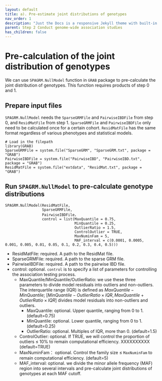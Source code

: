 ```yaml
---
layout: default
title: a). Pre-estimate joint distributions of genotypes
nav_order: 1
description: "Just the Docs is a responsive Jekyll theme with built-in search that is easily customizable and hosted on GitHub Pages."
parent: Step 2 Conduct genome-wide association studies
has_children: false
---
```


<head>
    <script src="https://cdn.mathjax.org/mathjax/latest/MathJax.js?config=TeX-AMS-MML_HTMLorMML" type="text/javascript"></script>
    <script type="text/x-mathjax-config">
        MathJax.Hub.Config({
            tex2jax: {
            skipTags: ['script', 'noscript', 'style', 'textarea', 'pre'],
            inlineMath: [['$','$']]
            }
        });
    </script>
</head>

# Pre-calculation of the joint distribution of genotypes

We can use `SPAGRM.NullModel` function in `GRAB` package to pre-calculate the joint distribution of genotypes. This function requires products of step 0 and 1.

## Prepare input files

`SPAGRM.NullModel` needs the `SparseGRMFile` and `PairwiseIBDFile` from step 0, and `ResidMatFile` from step 1. `SparseGRMFile` and `PairwiseIBDFile` only need to be calculated once for a certain cohort. `ResidMatFile` has the same format regardless of various phenotypes and statistical models.

```
# Load in the filepath
library(GRAB)
SparseGRMFile = system.file("SparseGRM", "SparseGRM.txt", package = "GRAB")
PairwiseIBDFile = system.file("PairwiseIBD", "PairwiseIBD.txt", package = "GRAB")
ResidMatFile = system.file("extdata", "ResidMat.txt", package = "GRAB")
```

## Run `SPAGRM.NullModel` to pre-calculate genotype distributions

```
SPAGRM.NullModel(ResidMatFile,
                 SparseGRMFile,
                 PairwiseIBDFile，
                 control = list(MaxQuantile = 0.75,
                                MinQuantile = 0.25,
                                OutlierRatio = 1.5,
                                ControlOutlier = TRUE,
                                MaxNuminFam = 5,
                                MAF_interval = c(0.0001, 0.0005, 0.001, 0.005, 0.01, 0.05, 0.1, 0.2, 0.3, 0.4, 0.5)))
```

- ResidMatFile: required. A path to the ResidMat file.
- SparseGRMFile: required. A path to the sparse GRM file.
- PairwiseIBDFile: required. A path to the pairwise IBD file.
- control: optional. `control` is to specify a list of parameters for controlling the association testing process.
  - MaxQuantile/MinQuantile/OutlierRatio: we use these three parameters to divide model residuals into outliers and non-outliers. The interquartile range (IQR) is defined as $MaxQuantile - MinQuantile$; $[MinQuantile - OutlierRatio \times IQR, MaxQuantile + OutlierRatio \times IQR]$ divides model residuals into non-outliers and outliers.
    - MaxQuantile: optional. Upper quantile, ranging from 0 to 1. (default=0.75)
    - MinQuantile: optional. Lower quantile, ranging from 0 to 1. (default=0.25)
    - OutlierRatio: optional. Multiples of IQR, more than 0. (default=1.5)
  - ControlOutlier: optional. If TRUE, we will control the proportion of outliers $\leq$ 10% to remain computational efficiency. XXXXXXXXXX (default=TRUE)
  - MaxNuminFam： optional. Control the family size $\leq$ `MaxNuminFam` to remain computational efficiency. (default=5)
  - MAF_interval: optional. we divide the minor allele frequency (MAF) region into several intervals and pre-calculate joint distributions of genotypes at each MAF cutoff.